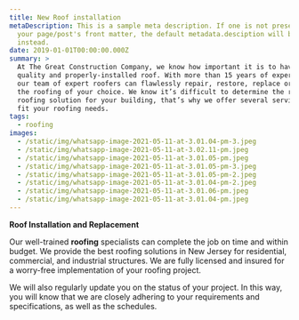 ```yaml
---
title: New Roof installation
metaDescription: This is a sample meta description. If one is not present in
  your page/post's front matter, the default metadata.desciption will be used
  instead.
date: 2019-01-01T00:00:00.000Z
summary: >
  At The Great Construction Company, we know how important it is to have a
  quality and properly-installed roof. With more than 15 years of experience,
  our team of expert roofers can flawlessly repair, restore, replace or install
  the roofing of your choice. We know it’s difficult to determine the right
  roofing solution for your building, that’s why we offer several services to
  fit your roofing needs.
tags:
  - roofing
images:
  - /static/img/whatsapp-image-2021-05-11-at-3.01.04-pm-3.jpeg
  - /static/img/whatsapp-image-2021-05-11-at-3.02.11-pm.jpeg
  - /static/img/whatsapp-image-2021-05-11-at-3.01.05-pm.jpeg
  - /static/img/whatsapp-image-2021-05-11-at-3.01.05-pm-3.jpeg
  - /static/img/whatsapp-image-2021-05-11-at-3.01.05-pm-2.jpeg
  - /static/img/whatsapp-image-2021-05-11-at-3.01.04-pm-2.jpeg
  - /static/img/whatsapp-image-2021-05-11-at-3.01.06-pm.jpeg
  - /static/img/whatsapp-image-2021-05-11-at-3.01.04-pm.jpeg
---
```

**Roof Installation and Replacement**

Our well-trained **roofing** specialists can complete the job on time and within budget. We provide the best roofing solutions in New Jersey for residential, commercial, and industrial structures. We are fully licensed and insured for a worry-free implementation of your roofing project.

We will also regularly update you on the status of your project. In this way, you will know that we are closely adhering to your requirements and specifications, as well as the schedules.